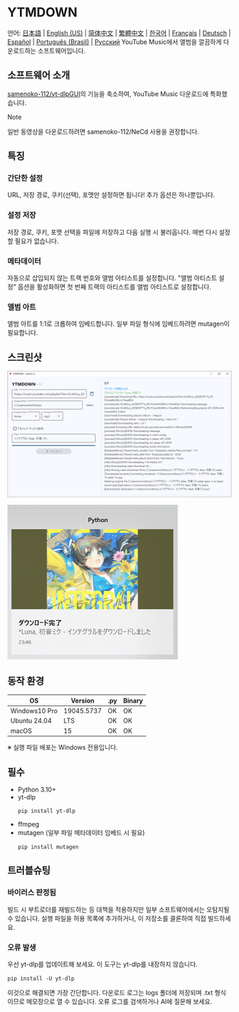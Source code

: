 # YTMDOWN
언어: [日本語](README.md) | [English (US)](README.en_us.md) | [简体中文](README.zh_cn.md) | [繁體中文](README.zh_tw.md) | [한국어](README.ko_kr.md) | [Français](README.fr_fr.md) | [Deutsch](README.de_de.md) | [Español](README.es_es.md) | [Português (Brasil)](README.pt_br.md) | [Русский](README.ru_ru.md)
YouTube Music에서 앨범을 깔끔하게 다운로드하는 소프트웨어입니다.

## 소프트웨어 소개
[samenoko-112/yt-dlpGUI](https://github.com/samenoko-112/yt-dlpGUI)의 기능을 축소하여,
YouTube Music 다운로드에 특화했습니다.

> [!NOTE]
> 일반 동영상을 다운로드하려면 samenoko-112/NeCd 사용을 권장합니다.

## 특징
### 간단한 설정
URL, 저장 경로, 쿠키(선택), 포맷만 설정하면 됩니다!
추가 옵션은 하나뿐입니다.

### 설정 저장
저장 경로, 쿠키, 포맷 선택을 파일에 저장하고 다음 실행 시 불러옵니다.
매번 다시 설정할 필요가 없습니다.

### 메타데이터
자동으로 삽입되지 않는 트랙 번호와 앨범 아티스트를 설정합니다.
"앨범 아티스트 설정" 옵션을 활성화하면 첫 번째 트랙의 아티스트를 앨범 아티스트로 설정합니다.

### 앨범 아트
앨범 아트를 1:1로 크롭하여 임베드합니다.
일부 파일 형식에 임베드하려면 mutagen이 필요합니다.

## 스크린샷
![](img/2025-05-05-23-52-10.png)

![알림](img/2025-05-05-23-52-38.png)

## 동작 환경
| OS | Version | .py | Binary |
| -- | --- | - | - |
| Windows10 Pro | 19045.5737 | OK | OK |
| Ubuntu 24.04 | LTS | OK | OK |
| macOS | 15 | OK | OK |

※ 실행 파일 배포는 Windows 전용입니다.

## 필수
- Python 3.10+
- yt-dlp
    ```shell
    pip install yt-dlp
    ```
- ffmpeg
- mutagen (일부 파일 메타데이터 임베드 시 필요)
    ```shell
    pip install mutagen
    ```

## 트러블슈팅
### 바이러스 판정됨
빌드 시 부트로더를 재빌드하는 등 대책을 적용하지만 일부 소프트웨어에서는 오탐지될 수 있습니다.
실행 파일을 허용 목록에 추가하거나, 이 저장소를 클론하여 직접 빌드하세요.

### 오류 발생
우선 yt-dlp를 업데이트해 보세요. 이 도구는 yt-dlp를 내장하지 않습니다.
```shell
pip install -U yt-dlp
```
이것으로 해결되면 가장 간단합니다. 다운로드 로그는 logs 폴더에 저장되며 .txt 형식이므로 메모장으로 열 수 있습니다.
오류 로그를 검색하거나 AI에 질문해 보세요.



